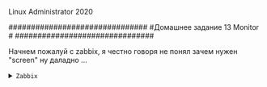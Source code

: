 
Linux Administrator 2020

   ###############################
   #Домашнее задание 13 Monitor  #
   ###############################


Начнем пожалуй с zabbix, я честно говоря не понял зачем нужен "screen" ну даладно ...


<details>
<summary><code>Zabbix</code></summary>


Поднял вм, поставил CentOS7, и установил забикс по инструкции <code>https://www.zabbix.com/ru/download?zabbix=5.0&os_distribution=red_hat_enterprise_linux&os_version=7&db=mysql&ws=nginx</code>

Сервер у меня имеет ip адрес "10.0.18.84"
БД выбрал mysql, а веб сервер на базе "nginx"



На клиенте, это уже другая CentOS7 поставил забикс агента <code>yum install zabbix-agent</code>

и привел конфиг вот к такому виду

```

PidFile=/var/run/zabbix/zabbix_agentd.pid
LogFile=/var/log/zabbix/zabbix_agentd.log
LogFileSize=0
Server=10.0.18.78
ServerActive=10.0.18.78
Hostname=otus-zabbix-agent
Include=/etc/zabbix/zabbix_agentd.d/*.conf
```

```
[root@ms001-cent77 zabbix]# systemctl enable --now zabbix-agent
Created symlink from /etc/systemd/system/multi-user.target.wants/zabbix-agent.service to /usr/lib/systemd/system/zabbix-agent.service.
[root@ms001-cent77 zabbix]# 

```
проверяем наш юнит

<p align="center"><img src="https://raw.githubusercontent.com/Kostyuk-Ruslan/otus-linux/master/work15_Monitor/photo_zabbix/2.JPG"></p>



И переходим на на наш свежоиспеченный, девственный сервер http://10.0.18.78

<p align="center"><img src="https://raw.githubusercontent.com/Kostyuk-Ruslan/otus-linux/master/work15_Monitor/photo_zabbix/1.JPG"></p>


Далее добавляем нашего клиента Настройка --> Узлы сети --> Создать узел сети


<p align="center"><img src="https://raw.githubusercontent.com/Kostyuk-Ruslan/otus-linux/master/work15_Monitor/photo_zabbix/3.JPG"></p>

Ну там по мелочи еще добавил шаблонов, в итоге данные пошли, сервер его увидел

<p align="center"><img src="https://raw.githubusercontent.com/Kostyuk-Ruslan/otus-linux/master/work15_Monitor/photo_zabbix/4.JPG"></p>


И того у нас 1 локальный сервер и 1 удаленный zabbix-agent

<p align="center"><img src="https://raw.githubusercontent.com/Kostyuk-Ruslan/otus-linux/master/work15_Monitor/photo_zabbix/5.JPG"></p>


Ну а дальше все просто, пошли делать комплексный экран: Мониторинг -> Комплексные экраны --> Создать комплексный экран


<p align="center"><img src="https://raw.githubusercontent.com/Kostyuk-Ruslan/otus-linux/master/work15_Monitor/photo_zabbix/17.PNG"></p>


Получилось примерно так, постарался выделить основные показатели, те что были в условии задачи ( память, процессор, диск, сеть )


<p align="center"><img src="https://raw.githubusercontent.com/Kostyuk-Ruslan/otus-linux/master/work15_Monitor/photo_zabbix/15.PNG"></p>

Полный вывод:

<p align="center"><img src="https://raw.githubusercontent.com/Kostyuk-Ruslan/otus-linux/master/work15_Monitor/photo_zabbix/14.PNG"></p>



</details>

